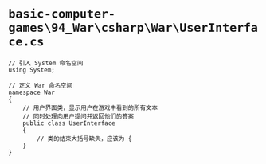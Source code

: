 # `basic-computer-games\94_War\csharp\War\UserInterface.cs`

```
// 引入 System 命名空间
using System;

// 定义 War 命名空间
namespace War
{
    // 用户界面类，显示用户在游戏中看到的所有文本
    // 同时处理向用户提问并返回他们的答案
    public class UserInterface
    {
        // 类的结束大括号缺失，应该为 {
    }
}
```